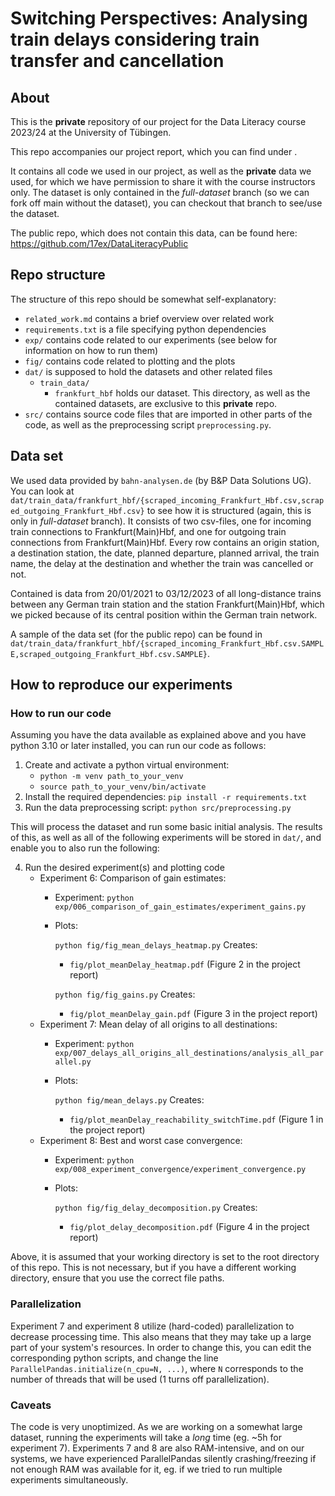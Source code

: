 # Switching Perspectives: Analysing train delays considering train transfer and cancellation

## About

This is the **private** repository of our project for the
Data Literacy course 2023/24 at the University of Tübingen.

This repo accompanies our project report,
which you can find under <!-- TODO link paper or say where it is in the repo-->.

It contains all code we used in our project,
as well as the **private** data we used,
for which we have permission to share it with
the course instructors only.
The dataset is only contained in the *full-dataset* branch
(so we can fork off main without the dataset),
you can checkout that branch to see/use the dataset.

The public repo, which does not contain this data,
can be found here: <https://github.com/17ex/DataLiteracyPublic>

## Repo structure

The structure of this repo should be somewhat self-explanatory:
- `related_work.md` contains a brief overview over related work
- `requirements.txt` is a file specifying python dependencies
- `exp/` contains code related to our experiments (see below for
    information on how to run them)
- `fig/` contains code related to plotting and the plots
- `dat/` is supposed to hold the datasets and other related files
    - `train_data/`
        - `frankfurt_hbf` holds our dataset. This directory,
            as well as the contained datasets, are exclusive to this
            **private** repo.
- `src/` contains source code files that are imported in other
    parts of the code, as well as the preprocessing script
    `preprocessing.py`.

## Data set

We used data provided by `bahn-analysen.de` (by B&P Data Solutions UG).
You can look at
`dat/train_data/frankfurt_hbf/{scraped_incoming_Frankfurt_Hbf.csv,scraped_outgoing_Frankfurt_Hbf.csv}`
to see how it is structured (again, this is only in *full-dataset* branch).
It consists of two csv-files, one for incoming train connections to
Frankfurt(Main)Hbf, and one for outgoing train connections from
Frankfurt(Main)Hbf.
Every row contains an origin station, a destination station, the date, planned
departure, planned arrival, the train name, the delay at the destination and
whether the train was cancelled or not.

Contained is data from 20/01/2021 to 03/12/2023
of all long-distance trains between any
German train station and the station Frankfurt(Main)Hbf,
which we picked because of its central position within the German train network.

A sample of the data set (for the public repo) can be found in
`dat/train_data/frankfurt_hbf/{scraped_incoming_Frankfurt_Hbf.csv.SAMPLE,scraped_outgoing_Frankfurt_Hbf.csv.SAMPLE}`.

## How to reproduce our experiments

### How to run our code

Assuming you have the data available as explained above
and you have python 3.10 or later installed,
you can run our code as follows:

1. Create and activate a python virtual environment:
    - `python -m venv path_to_your_venv`
    - `source path_to_your_venv/bin/activate`
2. Install the required dependencies:
    `pip install -r requirements.txt`
3. Run the data preprocessing script:
    `python src/preprocessing.py`

This will process the dataset and run some basic initial analysis.
The results of this, as well as all of the following experiments
will be stored in `dat/`, and enable you to also run the following:

4. Run the desired experiment(s) and plotting code
    - Experiment 6: Comparison of gain estimates:
        - Experiment:
            `python exp/006_comparison_of_gain_estimates/experiment_gains.py`
        - Plots:

            `python fig/fig_mean_delays_heatmap.py` Creates:
            - `fig/plot_meanDelay_heatmap.pdf` (Figure 2 in the project report)

            `python fig/fig_gains.py` Creates: <!-- TODO no clue if this is
            correct-->
            - `fig/plot_meanDelay_gain.pdf` (Figure 3 in the project report)
            <!-- TODO replace with appropriate file, ensure this is correct-->
    - Experiment 7: Mean delay of all origins to all destinations:
        - Experiment:
            `python exp/007_delays_all_origins_all_destinations/analysis_all_parallel.py`
        - Plots:

            `python fig/mean_delays.py` Creates: <!-- TODO no clue if this is
            correct-->
            - `fig/plot_meanDelay_reachability_switchTime.pdf`
                (Figure 1 in the project report)

            <!-- TODO replace with appropriate files, ensure this is correct-->
    - Experiment 8: Best and worst case convergence:
        - Experiment:
            `python exp/008_experiment_convergence/experiment_convergence.py`
        - Plots:

            `python fig/fig_delay_decomposition.py` Creates: <!-- TODO no clue if this is
                correct-->
            - `fig/plot_delay_decomposition.pdf` (Figure 4 in the project report)
            <!-- TODO replace with appropriate files, ensure this is correct-->

Above, it is assumed that your working
directory is set to the root directory of this repo.
This is not necessary, but if you have a different working
directory, ensure that you use the correct file paths.

### Parallelization

Experiment 7 and experiment 8 utilize (hard-coded) parallelization to decrease
processing time. This also means that they may take up a large part of your
system's resources. In order to change this, you can edit the corresponding
python scripts, and change the line
`ParallelPandas.initialize(n_cpu=N, ...)`, where `N` corresponds to the
number of threads that will be used (1 turns off parallelization).

### Caveats

The code is very unoptimized. As we are working on a somewhat large dataset,
running the experiments will take a *long* time (eg. ~5h for experiment 7).
Experiments 7 and 8 are also RAM-intensive, and on our systems,
we have experienced ParallelPandas silently crashing/freezing if not enough RAM
was available for it, eg. if we tried to run multiple experiments
simultaneously.
